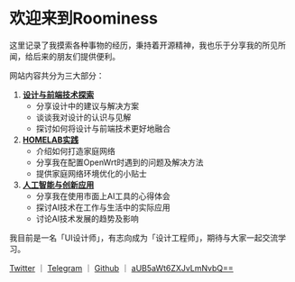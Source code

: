 # 欢迎来到Roominess

这里记录了我摸索各种事物的经历，秉持着开源精神，我也乐于分享我的所见所闻，给后来的朋友们提供便利。

网站内容共分为三大部分：

1. **[设计与前端技术探索](/web/)**
   * 分享设计中的建议与解决方案
   * 谈谈我对设计的认识与见解
   * 探讨如何将设计与前端技术更好地融合
2. **[HOMELAB实践](/homelab/r4s/)**
   * 介绍如何打造家庭网络
   * 分享我在配置OpenWrt时遇到的问题及解决方法
   * 提供家庭网络环境优化的小贴士
3. **[人工智能与创新应用](/ai/)**
   * 分享我在使用市面上AI工具的心得体会
   * 探讨AI技术在工作与生活中的实际应用
   * 讨论AI技术发展的趋势及影响

我目前是一名「UI设计师」，有志向成为「设计工程师」，期待与大家一起交流学习。

[Twitter](https://twitter.com/yikZero) ｜ [Telegram](https://t.me/yikZero) ｜ [Github](https://github.com/yikZero) ｜ [aUB5aWt6ZXJvLmNvbQ==](https://www.base64decode.org/)